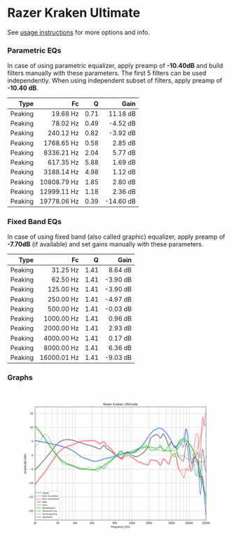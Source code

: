 # Razer Kraken Ultimate
See [usage instructions](https://github.com/jaakkopasanen/AutoEq#usage) for more options and info.

### Parametric EQs
In case of using parametric equalizer, apply preamp of **-10.40dB** and build filters manually
with these parameters. The first 5 filters can be used independently.
When using independent subset of filters, apply preamp of **-10.40 dB**.

| Type    | Fc          |    Q | Gain      |
|--------:|------------:|-----:|----------:|
| Peaking | 19.68 Hz    | 0.71 | 11.18 dB  |
| Peaking | 78.02 Hz    | 0.49 | -4.52 dB  |
| Peaking | 240.12 Hz   | 0.82 | -3.92 dB  |
| Peaking | 1768.65 Hz  | 0.58 | 2.85 dB   |
| Peaking | 8336.21 Hz  | 2.04 | 5.77 dB   |
| Peaking | 617.35 Hz   | 5.88 | 1.69 dB   |
| Peaking | 3188.14 Hz  | 4.98 | 1.12 dB   |
| Peaking | 10808.79 Hz | 1.85 | 2.80 dB   |
| Peaking | 12999.11 Hz | 1.18 | 2.36 dB   |
| Peaking | 19778.06 Hz | 0.39 | -14.60 dB |

### Fixed Band EQs
In case of using fixed band (also called graphic) equalizer, apply preamp of **-7.70dB**
(if available) and set gains manually with these parameters.

| Type    | Fc          |    Q | Gain     |
|--------:|------------:|-----:|---------:|
| Peaking | 31.25 Hz    | 1.41 | 8.64 dB  |
| Peaking | 62.50 Hz    | 1.41 | -3.90 dB |
| Peaking | 125.00 Hz   | 1.41 | -3.90 dB |
| Peaking | 250.00 Hz   | 1.41 | -4.97 dB |
| Peaking | 500.00 Hz   | 1.41 | -0.03 dB |
| Peaking | 1000.00 Hz  | 1.41 | 0.96 dB  |
| Peaking | 2000.00 Hz  | 1.41 | 2.93 dB  |
| Peaking | 4000.00 Hz  | 1.41 | 0.17 dB  |
| Peaking | 8000.00 Hz  | 1.41 | 6.36 dB  |
| Peaking | 16000.01 Hz | 1.41 | -9.03 dB |

### Graphs
![](./Razer%20Kraken%20Ultimate.png)